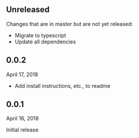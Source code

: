 ## Unreleased

Changes that are in master but are not yet released:

* Migrate to typescript
* Update all dependencies

## 0.0.2
April 17, 2018

* Add install instructions, etc., to readme

## 0.0.1
April 16, 2018

Initial release
